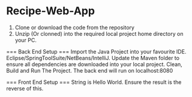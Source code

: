 # Recipe-Web-App
1. Clone or download the code from the repository
2. Unzip (Or clonned) into the required local project home directory on your PC.

=== Back End Setup === 
Import the Java Project into your favourite IDE. Eclipse/SpringToolSuite/NetBeans/IntelliJ.
Update the Maven folder to ensure all dependencies are downloaded into your local project.
Clean, Build and Run The Project. The back end will run on localhost:8080

=== Front End Setup === 
String is Hello World. Ensure the result is the reverse of this.
